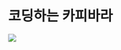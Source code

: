 # 코딩하는 카피바라

<img src="https://github.com/CodingCapybara-Algo/readMe/blob/main/image/codingcapybara.png">
